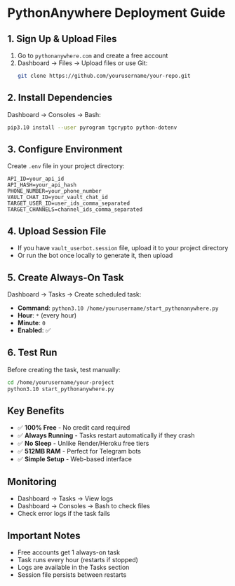 # PythonAnywhere Deployment Guide

## 1. Sign Up & Upload Files
1. Go to `pythonanywhere.com` and create a free account
2. Dashboard → Files → Upload files or use Git:
   ```bash
   git clone https://github.com/yourusername/your-repo.git
   ```

## 2. Install Dependencies
Dashboard → Consoles → Bash:
```bash
pip3.10 install --user pyrogram tgcrypto python-dotenv
```

## 3. Configure Environment
Create `.env` file in your project directory:
```
API_ID=your_api_id
API_HASH=your_api_hash
PHONE_NUMBER=your_phone_number
VAULT_CHAT_ID=your_vault_chat_id
TARGET_USER_ID=user_ids_comma_separated
TARGET_CHANNELS=channel_ids_comma_separated
```

## 4. Upload Session File
- If you have `vault_userbot.session` file, upload it to your project directory
- Or run the bot once locally to generate it, then upload

## 5. Create Always-On Task
Dashboard → Tasks → Create scheduled task:
- **Command**: `python3.10 /home/yourusername/start_pythonanywhere.py`
- **Hour**: `*` (every hour)
- **Minute**: `0`
- **Enabled**: ✅

## 6. Test Run
Before creating the task, test manually:
```bash
cd /home/yourusername/your-project
python3.10 start_pythonanywhere.py
```

## Key Benefits
- ✅ **100% Free** - No credit card required
- ✅ **Always Running** - Tasks restart automatically if they crash
- ✅ **No Sleep** - Unlike Render/Heroku free tiers
- ✅ **512MB RAM** - Perfect for Telegram bots
- ✅ **Simple Setup** - Web-based interface

## Monitoring
- Dashboard → Tasks → View logs
- Dashboard → Consoles → Bash to check files
- Check error logs if the task fails

## Important Notes
- Free accounts get 1 always-on task
- Task runs every hour (restarts if stopped)
- Logs are available in the Tasks section
- Session file persists between restarts